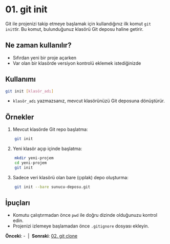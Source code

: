 # 01. git init

Git ile projenizi takip etmeye başlamak için kullandığınız ilk komut `git init`tir. Bu komut, bulunduğunuz klasörü Git deposu haline getirir.

## Ne zaman kullanılır?
- Sıfırdan yeni bir proje açarken
- Var olan bir klasörde versiyon kontrolü eklemek istediğinizde

## Kullanımı
```bash
git init [klasör_adı]
```
- `klasör_adı` yazmazsanız, mevcut klasörünüzü Git deposuna dönüştürür.

## Örnekler
1. Mevcut klasörde Git repo başlatma:
```bash
    git init
```
2. Yeni klasör açıp içinde başlatma:
```bash
    mkdir yeni-projem
    cd yeni-projem
    git init
```
3. Sadece veri klasörü olan bare (çıplak) depo oluşturma:
```bash
    git init --bare sunucu-deposu.git
```

## İpuçları
- Komutu çalıştırmadan önce `pwd` ile doğru dizinde olduğunuzu kontrol edin.
- Projenizi izlemeye başlamadan önce `.gitignore` dosyası ekleyin.

**Önceki**: - &nbsp;|&nbsp; **Sonraki**: [02. git clone](02-clone.md)
